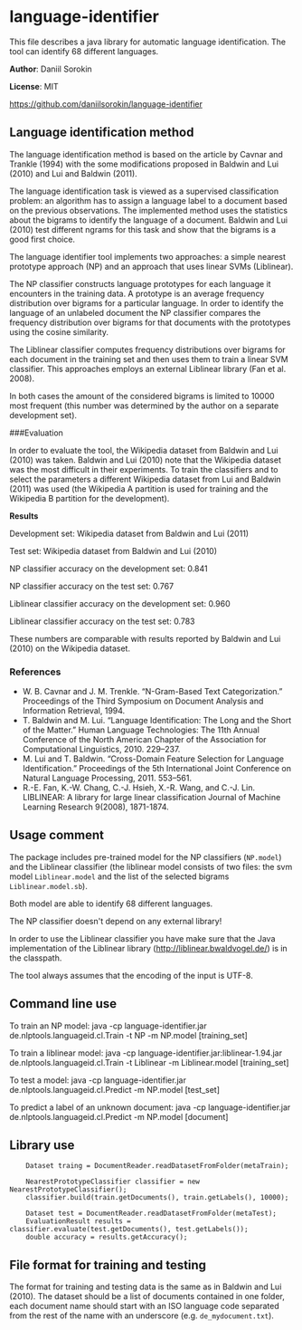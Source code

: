 language-identifier
===================

This file describes a java library for automatic language identification.
The tool can identify 68 different languages.

**Author**: Daniil Sorokin

**License**: MIT

https://github.com/daniilsorokin/language-identifier


Language identification method
------------------------------

The language identification method is based on the article by Cavnar and Trankle (1994) 
with the some modifications proposed in Baldwin and Lui (2010) and Lui and Baldwin (2011).

The language identification task is viewed as a supervised classification problem: 
an algorithm has to assign a language label to a document based on the previous
observations. The implemented method uses the statistics about the bigrams to 
identify the language of a document. Baldwin and Lui (2010) test different ngrams 
for this task and show that the bigrams is a good first choice. 

The language identifier tool implements two approaches: a simple nearest prototype
approach (NP) and an approach that uses linear SVMs (Liblinear). 

The NP classifier constructs language prototypes for each language it encounters 
in the training data. A prototype is an average frequency distribution over bigrams
for a particular language. In order to identify the language of an unlabeled document
the NP classifier compares the frequency distribution over bigrams for that documents
with the prototypes using the cosine similarity. 

The Liblinear classifier computes frequency distributions over bigrams for each
document in the training set and then uses them to train a linear SVM classifier.
This approaches employs an external Liblinear library (Fan et al. 2008).

In both cases the amount of the considered bigrams is limited to 10000 most frequent
(this number was determined by the author on a separate development set).

###Evaluation

In order to evaluate the tool, the Wikipedia dataset from Baldwin and Lui (2010)
was taken. Baldwin and Lui (2010) note that the Wikipedia dataset was the most 
difficult in their experiments. To train the classifiers and to select the parameters 
a different Wikipedia dataset from Lui and Baldwin (2011) was used (the Wikipedia A 
partition is used for training and the Wikipedia B partition for the development). 

**Results**

Development set: Wikipedia dataset from Baldwin and Lui (2011)

Test set:        Wikipedia dataset from Baldwin and Lui (2010)

NP classifier accuracy on the development set:        0.841

NP classifier accuracy on the test set:               0.767

Liblinear classifier accuracy on the development set: 0.960

Liblinear classifier accuracy on the test set:        0.783


These numbers are comparable with results reported by Baldwin and Lui (2010) on the Wikipedia dataset.


### References
* W. B. Cavnar and J. M. Trenkle. “N-Gram-Based Text Categorization.” Proceedings of the Third Symposium on Document Analysis and Information Retrieval, 1994.
* T. Baldwin and M. Lui. “Language Identification: The Long and the Short of the Matter.” Human Language Technologies: The 11th Annual Conference of the North American Chapter of the Association for Computational Linguistics, 2010. 229–237.
* M. Lui and T. Baldwin. “Cross-Domain Feature Selection for Language Identification.” Proceedings of the 5th International Joint Conference on Natural Language Processing, 2011. 553–561.
* R.-E. Fan, K.-W. Chang, C.-J. Hsieh, X.-R. Wang, and C.-J. Lin. LIBLINEAR: A library for large linear classification Journal of Machine Learning Research 9(2008), 1871-1874.


Usage comment
-------------

The package includes pre-trained model for the NP classifiers (`NP.model`) and
the Liblinear classifier (the liblinear model consists of two files: the svm 
model `Liblinear.model` and the list of the selected bigrams `Liblinear.model.sb`).

Both model are able to identify 68 different languages.

The NP classifier doesn't depend on any external library!

In order to use the Liblinear classifier you have make sure that
the Java implementation of the Liblinear library (http://liblinear.bwaldvogel.de/)
is in the classpath.

The tool always assumes that the encoding of the input is UTF-8.

Command line use
----------------

To train an NP model: 
    java -cp language-identifier.jar de.nlptools.languageid.cl.Train -t NP -m NP.model [training_set]

To train a liblinear model: 
    java -cp language-identifier.jar:liblinear-1.94.jar de.nlptools.languageid.cl.Train -t Liblinear -m Liblinear.model [training_set]

To test a model: 
    java -cp language-identifier.jar de.nlptools.languageid.cl.Predict -m NP.model [test_set]

To predict a label of an unknown document: 
    java -cp language-identifier.jar de.nlptools.languageid.cl.Predict -m NP.model [document]


Library use
-----------

        Dataset traing = DocumentReader.readDatasetFromFolder(metaTrain);
        
        NearestPrototypeClassifier classifier = new NearestPrototypeClassifier();
        classifier.build(train.getDocuments(), train.getLabels(), 10000);

        Dataset test = DocumentReader.readDatasetFromFolder(metaTest);
        EvaluationResult results = classifier.evaluate(test.getDocuments(), test.getLabels());
        double accuracy = results.getAccuracy();


File format for training and testing
------------------------------------

The format for training and testing data is the same as in Baldwin and Lui (2010).
The dataset should be a list of documents contained in one folder, each document name 
should start with an ISO language code separated from the rest of the name
with an underscore (e.g. `de_mydocument.txt`).
